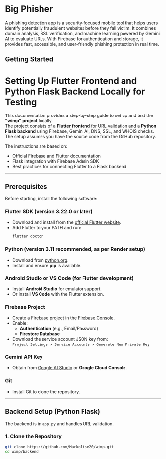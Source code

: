 # Big Phisher

A phishing detection app is a security-focused mobile tool that helps users identify potentially fraudulent websites before they fall victim. It combines domain analysis, SSL verification, and machine learning powered by Gemini AI to evaluate URLs. With Firebase for authentication and storage, it provides fast, accessible, and user-friendly phishing protection in real time.

## Getting Started

# Setting Up Flutter Frontend and Python Flask Backend Locally for Testing

This documentation provides a step-by-step guide to set up and test the **"wimp" project** locally.  
The project consists of a **Flutter frontend** for URL validation and a **Python Flask backend** using Firebase, Gemini AI, DNS, SSL, and WHOIS checks.  
The setup assumes you have the source code from the GitHub repository.

The instructions are based on:

- Official Firebase and Flutter documentation  
- Flask integration with Firebase Admin SDK  
- Best practices for connecting Flutter to a Flask backend  

---

## Prerequisites

Before starting, install the following software:

### Flutter SDK (version 3.22.0 or later)
- Download and install from the [official Flutter website](https://flutter.dev/get-started/install).  
- Add Flutter to your PATH and run:
  ```bash
  flutter doctor

### Python (version 3.11 recommended, as per Render setup)
- Download from [python.org](https://www.python.org/downloads/).  
- Install and ensure **pip** is available.

### Android Studio or VS Code (for Flutter development)
- Install **Android Studio** for emulator support.  
- Or install **VS Code** with the Flutter extension.

### Firebase Project
- Create a Firebase project in the [Firebase Console](https://console.firebase.google.com).  
- Enable:
  - **Authentication** (e.g., Email/Password)  
  - **Firestore Database**  
- Download the service account JSON key from:  
  `Project Settings > Service Accounts > Generate New Private Key`

### Gemini API Key
- Obtain from [Google AI Studio](https://ai.google.dev) or **Google Cloud Console**.

### Git
- Install Git to clone the repository.

---

## Backend Setup (Python Flask)

The backend is in `app.py` and handles URL validation.

### 1. Clone the Repository
```bash
git clone https://github.com/Markolise20/wimp.git
cd wimp/backend

